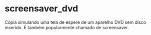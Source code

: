# screensaver_dvd
Cópia simulando uma tela de espere de um aparelho DVD sem disco inserido. É também popularmente chamado de screensaver.
